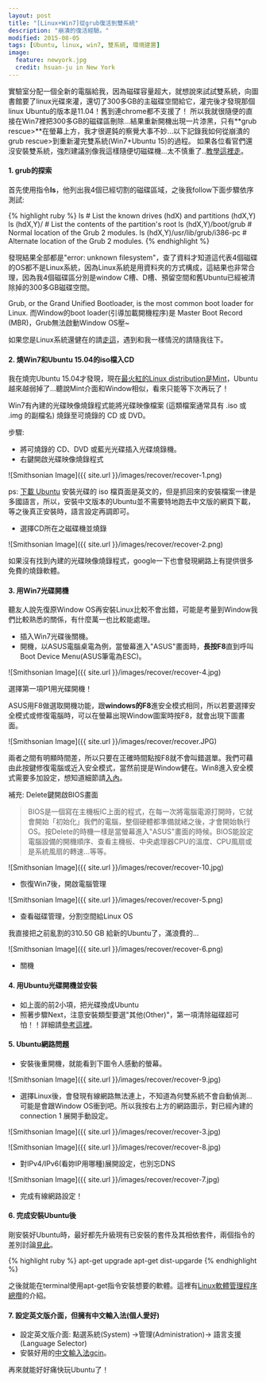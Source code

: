 ```yaml
---
layout: post
title: "[Linux+Win7]從grub復活到雙系統"
description: "崩潰的復活經驗。"
modified: 2015-08-05
tags: [Ubuntu, linux, win7, 雙系統, 環境建置]
image:
  feature: newyork.jpg
  credit: hsuan-ju in New York
---
```


實驗室分配一個全新的電腦給我，因為磁碟容量超大，就想說來試試雙系統，向圖書館要了linux光碟來灌，還切了300多GB的主磁碟空間給它，灌完後才發現那個linux Ubuntu的版本是11.04！舊到連chrome都不支援了！ 所以我就很隨便的直接在Win7裡把300多GB的磁碟區刪除...結果重新開機出現一片漆黑，只有**grub rescue>**在螢幕上方，我才很遲鈍的察覺大事不妙...以下記錄我如何從崩潰的grub rescue>到重新灌完雙系統(Win7+Ubuntu 15)的過程。
如果各位看官們還沒安裝雙系統，強烈建議別像我這樣隨便切磁碟機...太不慎重了..<a href="http://iuejeng.blogspot.tw/2012/06/win7ubuntu1204.html">教學這裡走</a>。

#### 1. grub的探索

首先使用指令**ls**，他列出我4個已經切割的磁碟區域，之後我follow下面步驟依序測試:

{% highlight ruby %}
ls                               # List the known drives (hdX) and partitions (hdX,Y)
ls (hdX,Y)/                      # List the contents of the partition's root
ls (hdX,Y)/boot/grub             # Normal location of the Grub 2 modules.
ls (hdX,Y)/usr/lib/grub/i386-pc  # Alternate location of the Grub 2 modules.
{% endhighlight %}

發現結果全部都是"error: unknown filesystem"，查了資料才知道這代表4個磁碟的OS都不是Linux系統，因為Linux系統是用資料夾的方式構成，這結果也非常合理，因為我4個磁碟區分別是window C槽、D槽、預留空間和舊Ubuntu已經被清除掉的300多GB磁碟空間。

Grub, or the Grand Unified Bootloader, is the most common boot loader for Linux.
而Window的boot loader(引導加載開機程序)是 Master Boot Record (MBR)，Grub無法啟動Window OS壓~

如果您是Linux系統還健在的請<a href="http://ubuntuforums.org/showthread.php?t=1599293">走這</a>，遇到和我一樣情況的請隨我往下。

#### 2. 燒Win7和Ubuntu 15.04的iso檔入CD

我在燒完Ubuntu 15.04才發現，現在<a href="http://distrowatch.com/dwres.php?resource=popularity">最火紅的Linux distribution是Mint</a>，Ubuntu越來越弱掉了...聽說Mint介面和Window相似，看來只能等下次再玩了！

Win7有內建的光碟映像燒錄程式能將光碟映像檔案 (這類檔案通常具有 .iso 或 .img 的副檔名) 燒錄至可燒錄的 CD 或 DVD。

步驟:

   * 將可燒錄的 CD、DVD 或藍光光碟插入光碟燒錄機。
   * 右鍵開啟光碟映像燒錄程式

![Smithsonian Image]({{ site.url }}/images/recover/recover-1.png)

ps: <a href="http://www.ubuntu.com/desktop/get-ubuntu/download">下載 Ubuntu</a> 安裝光碟的 iso 檔頁面是英文的，但是抓回來的安裝檔案一律是多國語言，所以，安裝中文版本的Ubuntu並不需要特地跑去中文版的網頁下載，等之後真正安裝時，語言設定再調即可。

   * 選擇CD所在之磁碟機並燒錄

![Smithsonian Image]({{ site.url }}/images/recover/recover-2.png)

如果沒有找到內建的光碟映像燒錄程式，google一下也會發現網路上有提供很多免費的燒錄軟體。

#### 3. 用Win7光碟開機

聽友人說先復原Window OS再安裝Linux比較不會出錯，可能是考量到Window我們比較熟悉的關係，有什麼萬一也比較能處理。

   * 插入Win7光碟後關機。
   * 開機，以ASUS電腦桌電為例，當螢幕進入"ASUS"畫面時，**長按F8**直到呼叫 Boot Device Menu(ASUS筆電為ESC)。
 
![Smithsonian Image]({{ site.url }}/images/recover/recover-4.jpg)

選擇第一項P1用光碟開機！

ASUS用F8做選取開機功能，跟**windows的F8**進安全模式相同，所以若要選擇安全模式或修復電腦時，可以在螢幕出現Window圖案時按F8，就會出現下圖畫面。

![Smithsonian Image]({{ site.url }}/images/recover/recover.JPG)

兩者之間有明顯時間差，所以只要在正確時間點按F8就不會叫錯選單。我們可藉由此按鍵修復電腦或近入安全模式，當然前提是Window健在。Win8進入安全模式需要多加設定，想知道細節請<a href="http://terryhung.pixnet.net/blog/post/30269288-%E5%AE%89%E8%A3%9D-win8-%E5%BE%8C%EF%BC%8C%E6%83%B3%E8%A6%81%E9%80%B2%E5%85%A5%E5%AE%89%E5%85%A8%E6%A8%A1%E5%BC%8F%E6%88%96%E4%BB%A5%E5%85%89%E7%A2%9F%E3%80%81%E9%9A%A8">入內</a>。

補充: Delete鍵開啟BIOS畫面

> BIOS是一個寫在主機板IC上面的程式，在每一次將電腦電源打開時，它就會開始「初始化」我們的電腦，整個硬體都準備就緒之後，才會開始執行OS。按Delete的時機一樣是當螢幕進入"ASUS"畫面的時候。BIOS能設定電腦設備的開機順序、查看主機板、中央處理器CPU的溫度、CPU風扇或是系統風扇的轉速…等等。

![Smithsonian Image]({{ site.url }}/images/recover/recover-10.jpg)

   * 恢復Win7後，開啟電腦管理

![Smithsonian Image]({{ site.url }}/images/recover/recover-5.png)

   * 查看磁碟管理，分割空間給Linux OS

我直接把之前亂割的310.50 GB 給新的Ubuntu了，滿浪費的...

![Smithsonian Image]({{ site.url }}/images/recover/recover-6.png)

   * 關機

#### 4. 用Ubuntu光碟開機並安裝

   * 如上面的前2小項，把光碟換成Ubuntu
   * 照著步驟Next，注意安裝類型要選"其他(Other)"，第一項清除磁碟超可怕！！詳細請<a href="http://blog.xuite.net/yh96301/blog/242333268-%E5%AE%89%E8%A3%9DUbuntu+14.04">參考這裡</a>。

#### 5. Ubuntu網路問題

   * 安裝後重開機，就能看到下圖令人感動的螢幕。
 
![Smithsonian Image]({{ site.url }}/images/recover/recover-9.jpg)

   * 選擇Linux後，會發現有線網路無法連上，不知道為何雙系統不會自動偵測...可能是會跟Window OS衝到吧。所以我按右上方的網路圖示，對已經內建的connection 1 展開手動設定。

![Smithsonian Image]({{ site.url }}/images/recover/recover-3.jpg)
 
![Smithsonian Image]({{ site.url }}/images/recover/recover-8.jpg)

   * 對IPv4/IPv6(看妳IP用哪種)展開設定，也別忘DNS

![Smithsonian Image]({{ site.url }}/images/recover/recover-7.jpg)

   * 完成有線網路設定！

#### 6. 完成安裝Ubuntu後

剛安裝好Ubuntu時，最好都先升級現有已安裝的套件及其相依套件，兩個指令的差別討論<a href="http://www.arthurtoday.com/2014/12/ubuntu-apt-get-upgrade-vs-dist-upgrade.html">見此</a>。

{% highlight ruby %}
apt-get upgrade
apt-get dist-upgarde
{% endhighlight %}

之後就能在terminal使用apt-get指令安裝想要的軟體。這裡有<a href="http://chain.logdown.com/post/179184-linux-software-package-management">Linux軟體管理程序總攬</a>的介紹。

#### 7. 設定英文版介面，但擁有中文輸入法(個人愛好)

   * 設定英文版介面: 點選系統(System) ->管理(Administration)-> 語言支援(Language Selector)
   * 安裝好用的<a href="http://blog.xuite.net/yh96301/blog/287374341-Ubuntu+14.04%E5%AE%89%E8%A3%9D%E9%8D%B5%E7%9B%A4%E8%BC%B8%E5%85%A5%E6%B3%95%E7%B3%BB%E7%B5%B1gcin">中文輸入法gcin</a>。


再來就能好好痛快玩Ubuntu了！

